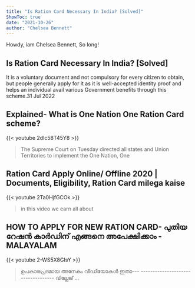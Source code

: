 ```yaml
---
title: "Is Ration Card Necessary In India? [Solved]"
ShowToc: true 
date: "2021-10-26"
author: "Chelsea Bennett" 
---
```


Howdy, iam Chelsea Bennett, So long!
## Is Ration Card Necessary In India? [Solved]
It is a voluntary document and not compulsory for every citizen to obtain, but people generally apply for it as it is well-accepted identity proof and helps an individual avail various Government benefits through this scheme.31 Jul 2022

## Explained- What is One Nation One Ration Card scheme?
{{< youtube 2dIc58T45Y8 >}}
>The Supreme Court on Tuesday directed all states and Union Territories to implement the One Nation, One 

## Ration Card Apply Online/ Offline 2020 | Documents, Eligibility, Ration Card milega kaise
{{< youtube 2Ta0HjfGCOk >}}
>in this video we earn all about 

## HOW TO APPLY FOR NEW RATION CARD- പുതിയ റേഷന്‍ കാര്‍ഡിന് എങ്ങനെ അപേക്ഷിക്കാം -MALAYALAM
{{< youtube 2-WS5X8GIsY >}}
>ഉപകാരപ്രദമായ അനേകം വീഡിയോകള്‍ ഇതാ--- ----------------------------------- വില്ലേജ് ...

